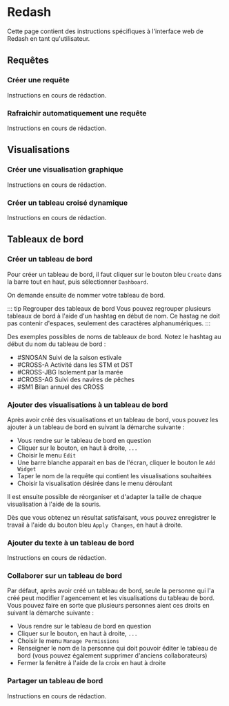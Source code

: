 # Redash

Cette page contient des instructions spécifiques à l'interface web de Redash en tant qu'utilisateur.

## Requêtes
### Créer une requête
Instructions en cours de rédaction.

### Rafraichir automatiquement une requête
Instructions en cours de rédaction.


## Visualisations
### Créer une visualisation graphique
Instructions en cours de rédaction.

### Créer un tableau croisé dynamique
Instructions en cours de rédaction.


## Tableaux de bord
### Créer un tableau de bord
Pour créer un tableau de bord, il faut cliquer sur le bouton bleu `Create` dans la barre tout en haut, puis sélectionner `Dashboard`.

On demande ensuite de nommer votre tableau de bord.

::: tip Regrouper des tableaux de bord
Vous pouvez regrouper plusieurs tableaux de bord à l'aide d'un hashtag en début de nom. Ce hastag ne doit pas contenir d'espaces, seulement des caractères alphanumériques.
:::

Des exemples possibles de noms de tableaux de bord. Notez le hashtag au début du nom du tableau de bord :
- #SNOSAN Suivi de la saison estivale
- #CROSS-A Activité dans les STM et DST
- #CROSS-JBG Isolement par la marée
- #CROSS-AG Suivi des navires de pêches
- #SM1 Bilan annuel des CROSS

### Ajouter des visualisations à un tableau de bord
Après avoir créé des visualisations et un tableau de bord, vous pouvez les ajouter à un tableau de bord en suivant la démarche suivante :

- Vous rendre sur le tableau de bord en question
- Cliquer sur le bouton, en haut à droite, `...`
- Choisir le menu `Edit`
- Une barre blanche apparait en bas de l'écran, cliquer le bouton le `Add Widget`
- Taper le nom de la requête qui contient les visualisations souhaitées
- Choisir la visualisation désirée dans le menu déroulant

Il est ensuite possible de réorganiser et d'adapter la taille de chaque visualisation à l'aide de la souris.

Dès que vous obtenez un résultat satisfaisant, vous pouvez enregistrer le travail à l'aide du bouton bleu `Apply Changes`, en haut à droite.

### Ajouter du texte à un tableau de bord
Instructions en cours de rédaction.

### Collaborer sur un tableau de bord
Par défaut, après avoir créé un tableau de bord, seule la personne qui l'a créé peut modifier l'agencement et les visualisations du tableau de bord. Vous pouvez faire en sorte que plusieurs personnes aient ces droits en suivant la démarche suivante :

- Vous rendre sur le tableau de bord en question
- Cliquer sur le bouton, en haut à droite, `...`
- Choisir le menu `Manage Permissions`
- Renseigner le nom de la personne qui doit pouvoir éditer le tableau de bord (vous pouvez également supprimer d'anciens collaborateurs)
- Fermer la fenêtre à l'aide de la croix en haut à droite

### Partager un tableau de bord
Instructions en cours de rédaction.
